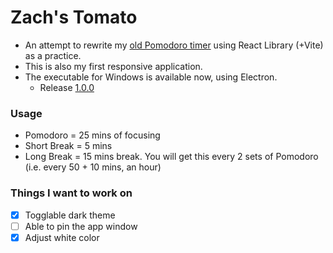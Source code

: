 # Zach's Tomato
- An attempt to rewrite my [old Pomodoro timer](https://github.com/wmcmo/pomodoro) using React Library (+Vite) as a practice.
- This is also my first responsive application.
- The executable for Windows is available now, using Electron.
  - Release [1.0.0](https://github.com/wmCmo/tomato/releases/tag/v1.0.0)
### Usage
- Pomodoro = 25 mins of focusing
- Short Break = 5 mins
- Long Break = 15 mins break. You will get this every 2 sets of Pomodoro (i.e. every 50 + 10 mins, an hour)
### Things I want to work on
- [x] Togglable dark theme
- [ ] Able to pin the app window
- [x] Adjust white color
